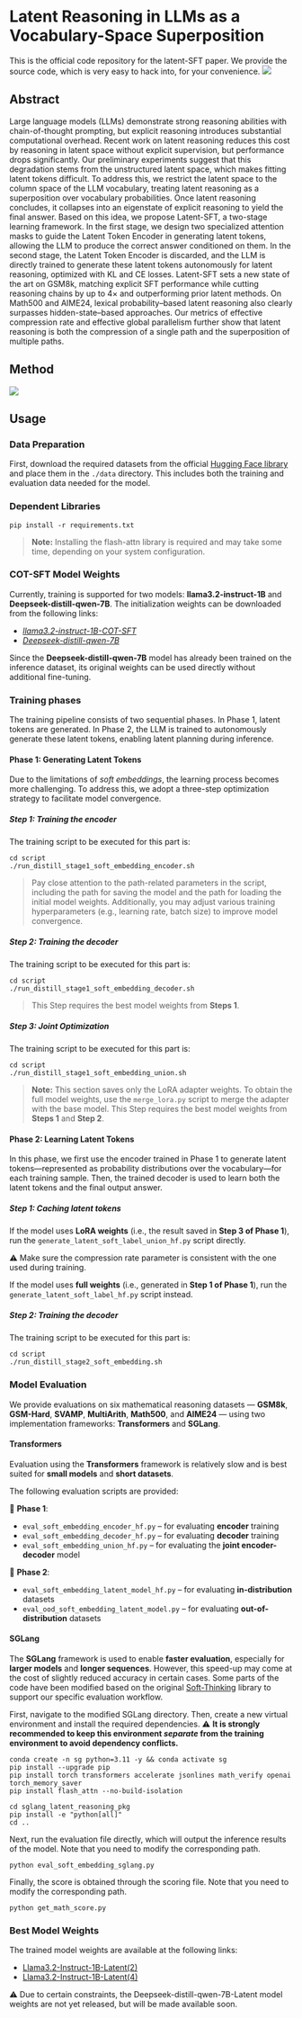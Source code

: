 # Latent Reasoning in LLMs as a Vocabulary-Space Superposition
This is the official code repository for the latent-SFT paper. We provide the source code, which is very easy to hack into, for your convenience.
![](https://github.com/DJC-GO-SOLO/Latent-SFT/blob/main/figs/comparison.png)

## Abstract
Large language models (LLMs) demonstrate strong reasoning abilities with chain-of-thought prompting, but explicit reasoning introduces substantial computational overhead. Recent work on latent reasoning reduces this cost by reasoning in latent space without explicit supervision, but performance drops significantly. Our preliminary experiments suggest that this degradation stems from the unstructured latent space, which makes fitting latent tokens difficult. To address this, we restrict the latent space to the column space of the LLM vocabulary, treating latent reasoning as a superposition over vocabulary probabilities. Once latent reasoning concludes, it collapses into an eigenstate of explicit reasoning to yield the final answer. Based on this idea, we propose Latent-SFT, a two-stage learning framework. In the first stage, we design two specialized attention masks to guide the Latent Token Encoder in generating latent tokens, allowing the LLM to produce the correct answer conditioned on them. In the second stage, the Latent Token Encoder is discarded, and the LLM is directly trained to generate these latent tokens autonomously for latent reasoning, optimized with KL and CE losses. Latent-SFT sets a new state of the art on GSM8k, matching explicit SFT performance while cutting reasoning chains by up to 4× and outperforming prior latent methods. On Math500 and AIME24, lexical probability–based latent reasoning also clearly surpasses hidden-state–based approaches. Our metrics of effective compression rate and effective global parallelism further show that latent reasoning is both the compression of a single path and the superposition of multiple paths.

## Method
![](https://github.com/DJC-GO-SOLO/Latent-SFT/blob/main/figs/overview.png)

## Usage
### Data Preparation
First, download the required datasets from the official [Hugging Face library](https://huggingface.co/datasets/DJCheng/Latent-SFT-Data/tree/main) and place them in the `./data` directory. This includes both the training and evaluation data needed for the model.

### Dependent Libraries
```
pip install -r requirements.txt
```
> **Note:** Installing the flash-attn library is required and may take some time, depending on your system configuration.

### COT-SFT Model Weights
Currently, training is supported for two models: **llama3.2-instruct-1B** and **Deepseek-distill-qwen-7B**.
The initialization weights can be downloaded from the following links:
- [*llama3.2-instruct-1B-COT-SFT*](https://huggingface.co/DJCheng/Latent-SFT-Llama3.2-Instruct-1B-COT-SFT/tree/main)
- [*Deepseek-distill-qwen-7B*](https://huggingface.co/deepseek-ai/DeepSeek-R1-Distill-Qwen-7B)

Since the **Deepseek-distill-qwen-7B** model has already been trained on the inference dataset, its original weights can be used directly without additional fine-tuning.

### Training phases
The training pipeline consists of two sequential phases. In Phase 1, latent tokens are generated. In Phase 2, the LLM is trained to autonomously generate these latent tokens, enabling latent planning during inference.
#### Phase 1: Generating Latent Tokens
Due to the limitations of *soft embeddings*, the learning process becomes more challenging. To address this, we adopt a three-step optimization strategy to facilitate model convergence.
##### Step 1: Training the encoder
The training script to be executed for this part is:
```
cd script
./run_distill_stage1_soft_embedding_encoder.sh
```
> Pay close attention to the path-related parameters in the script, including the path for saving the model and the path for loading the initial model weights.
> Additionally, you may adjust various training hyperparameters (e.g., learning rate, batch size) to improve model convergence.

##### Step 2: Training the decoder
The training script to be executed for this part is:
```
cd script
./run_distill_stage1_soft_embedding_decoder.sh
```
> This Step requires the best model weights from **Steps 1**.
##### Step 3: Joint Optimization
The training script to be executed for this part is:
```
cd script
./run_distill_stage1_soft_embedding_union.sh
```
> **Note:** This section saves only the LoRA adapter weights. To obtain the full model weights, use the `merge_lora.py` script to merge the adapter with the base model.
> This Step requires the best model weights from **Steps 1** and **Step 2**.

#### Phase 2: Learning Latent Tokens
In this phase, we first use the encoder trained in Phase 1 to generate latent tokens—represented as probability distributions over the vocabulary—for each training sample. Then, the trained decoder is used to learn both the latent tokens and the final output answer.

##### Step 1: Caching latent tokens
If the model uses **LoRA weights** (i.e., the result saved in **Step 3 of Phase 1**), run the `generate_latent_soft_label_union_hf.py` script directly.

⚠️ Make sure the compression rate parameter is consistent with the one used during training.

If the model uses **full weights** (i.e., generated in **Step 1 of Phase 1**), run the `generate_latent_soft_label_hf.py` script instead.

##### Step 2: Training the decoder
The training script to be executed for this part is:
```
cd script
./run_distill_stage2_soft_embedding.sh
```

### Model Evaluation
We provide evaluations on six mathematical reasoning datasets — **GSM8k**, **GSM-Hard**, **SVAMP**, **MultiArith**, **Math500**, and **AIME24** — using two implementation frameworks: **Transformers** and **SGLang**.

#### Transformers
Evaluation using the **Transformers** framework is relatively slow and is best suited for **small models** and **short datasets**.

The following evaluation scripts are provided:

📘 **Phase 1**:
- `eval_soft_embedding_encoder_hf.py` – for evaluating **encoder** training
- `eval_soft_embedding_decoder_hf.py` – for evaluating **decoder** training
- `eval_soft_embedding_union_hf.py` – for evaluating the **joint encoder-decoder** model

📗 **Phase 2**:
- `eval_soft_embedding_latent_model_hf.py` – for evaluating **in-distribution** datasets
- `eval_ood_soft_embedding_latent_model.py` – for evaluating **out-of-distribution** datasets

#### SGLang
The **SGLang** framework is used to enable **faster evaluation**, especially for **larger models** and **longer sequences**. However, this speed-up may come at the cost of slightly reduced accuracy in certain cases. Some parts of the code have been modified based on the original [Soft-Thinking](https://github.com/eric-ai-lab/Soft-Thinking) library to support our specific evaluation workflow.

First, navigate to the modified SGLang directory. Then, create a new virtual environment and install the required dependencies. ⚠️ **It is strongly recommended to keep this environment *separate* from the training environment to avoid dependency conflicts.**
```
conda create -n sg python=3.11 -y && conda activate sg
pip install --upgrade pip
pip install torch transformers accelerate jsonlines math_verify openai torch_memory_saver
pip install flash_attn --no-build-isolation

cd sglang_latent_reasoning_pkg
pip install -e "python[all]"
cd ..
```
Next, run the evaluation file directly, which will output the inference results of the model. Note that you need to modify the corresponding path.
```
python eval_soft_embedding_sglang.py
```
Finally, the score is obtained through the scoring file. Note that you need to modify the corresponding path.
```
python get_math_score.py
```

### Best Model Weights
The trained model weights are available at the following links:
- [Llama3.2-Instruct-1B-Latent(2)](https://huggingface.co/DJCheng/Llama3.2-Instruct-1B-Latent-2/tree/main)
- [Llama3.2-Instruct-1B-Latent(4)](https://huggingface.co/DJCheng/Llama3.2-Instruct-1B-Latent-4/tree/main)

⚠️ Due to certain constraints, the Deepseek-distill-qwen-7B-Latent model weights are not yet released, but will be made available soon.
